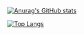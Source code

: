 [![Anurag's GitHub stats](https://github-readme-stats.vercel.app/api?username=dhmgmhw&show_icons=true&theme=radical)](https://github.com/anuraghazra/github-readme-stats)<br/>


[![Top Langs](https://github-readme-stats.vercel.app/api/top-langs/?username=dhmgmhw&layout=compact)](https://github.com/anuraghazra/github-readme-stats)
